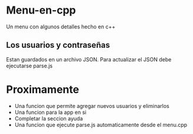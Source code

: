 # Menu-en-cpp
Un menu con algunos detalles hecho en c++
## Los usuarios y contraseñas
Estan guardados en un archivo JSON. Para actualizar el JSON debe ejecutarse parse.js
# Proximamente

* Una funcion que permite agregar nuevos usuarios y eliminarlos
* Una funcion para la app en si
* Completar la seccion ayuda
* Una funcion que ejecute parse.js automaticamente desde el menu.cpp

